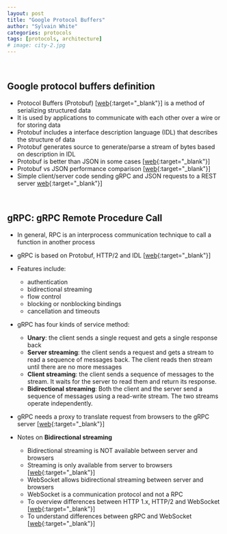 ```yaml
---
layout: post
title: "Google Protocol Buffers"
author: "Sylvain White"
categories: protocols
tags: [protocols, architecture]
# image: city-2.jpg
---
```


<br/>

## Google protocol buffers definition

* Protocol Buffers (Protobuf) [[web](https://en.wikipedia.org/wiki/Protocol_Buffers){:target="_blank"}] is a method of serializing structured data
* It is used by applications to communicate with each other over a wire or for storing data 
* Protobuf includes a interface description language (IDL) that describes the structure of data 
* Protobuf generates source to generate/parse a stream of bytes based on description in IDL
* Protobuf is better than JSON in some cases [[web](https://codeclimate.com/blog/choose-protocol-buffers/){:target="_blank"}]
* Protobuf vs JSON performance comparison [[web](https://auth0.com/blog/beating-json-performance-with-protobuf/){:target="_blank"}]
* Simple client/server code sending gRPC and JSON requests to a REST server [web](https://medium.com/swlh/supercharge-your-rest-apis-with-protobuf-b38d3d7a28d3){:target="_blank"}]

<br/>

## gRPC: gRPC Remote Procedure Call

* In general, RPC is an interprocess communication technique to call a function in another process
* gRPC is based on Protobuf, HTTP/2 and IDL [[web](https://en.wikipedia.org/wiki/GRPC){:target="_blank"}]
* Features include:
    * authentication
    * bidirectional streaming
    * flow control
    * blocking or nonblocking bindings
    * cancellation and timeouts

* gRPC has four kinds of service method:
    * **Unary**: the client sends a single request and gets a single response back
    * **Server streaming**: the client sends a request and gets a stream to read a sequence of messages back. The client reads then stream until there are no more messages
    * **Client streaming**: the client sends a sequence of messages to the stream. It waits for the server to read them and return its response. 
    * **Bidirectional streaming**: Both the client and the server send a sequence of messages using a read-write stream. The two streams operate independently.

* gRPC needs a proxy to translate request from browsers to the gRPC server [[web](https://grpc.io/blog/state-of-grpc-web/#the-grpc-web-spec){:target="_blank"}]
* Notes on **Bidirectional streaming**
    * Bidirectional streaming is NOT available between server and browsers
    * Streaming is only available from server to browsers [[web](https://grpc.io/blog/state-of-grpc-web/#feature-sets){:target="_blank"}]
    * WebSocket allows bidirectional streaming between server and browsers
    * WebSocket is a communication protocol and not a RPC
    * To overview differences between HTTP 1.x, HTTP/2 and WebSocket [[web](https://www.infoq.com/articles/websocket-and-http2-coexist/){:target="_blank"}]
    * To understand differences between gRPC and WebSocket [[web](https://news.ycombinator.com/item?id=17278363){:target="_blank"}]
    
    


